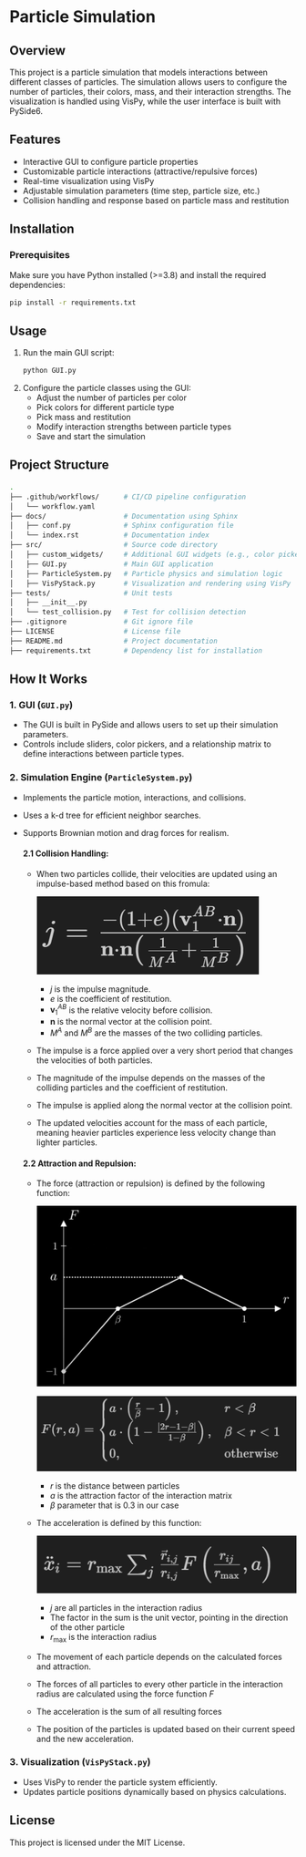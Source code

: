 # Particle Simulation

## Overview
This project is a particle simulation that models interactions between different classes of particles. The simulation allows users to configure the number of particles, their colors, mass, and their interaction strengths. The visualization is handled using VisPy, while the user interface is built with PySide6.

## Features
- Interactive GUI to configure particle properties
- Customizable particle interactions (attractive/repulsive forces)
- Real-time visualization using VisPy
- Adjustable simulation parameters (time step, particle size, etc.)
- Collision handling and response based on particle mass and restitution

## Installation
### Prerequisites
Make sure you have Python installed (>=3.8) and install the required dependencies:

```sh
pip install -r requirements.txt
```

## Usage
1. Run the main GUI script:
   ```sh
   python GUI.py
   ```
2. Configure the particle classes using the GUI:
   - Adjust the number of particles per color
   - Pick colors for different particle type
   - Pick mass and restitution
   - Modify interaction strengths between particle types
   - Save and start the simulation

## Project Structure
```sh
.
├── .github/workflows/      # CI/CD pipeline configuration
│   └── workflow.yaml
├── docs/                   # Documentation using Sphinx
│   ├── conf.py             # Sphinx configuration file
│   └── index.rst           # Documentation index
├── src/                    # Source code directory
│   ├── custom_widgets/     # Additional GUI widgets (e.g., color picker)
│   ├── GUI.py              # Main GUI application
│   ├── ParticleSystem.py   # Particle physics and simulation logic
│   ├── VisPyStack.py       # Visualization and rendering using VisPy
├── tests/                  # Unit tests
│   ├── __init__.py
│   └── test_collision.py   # Test for collision detection
├── .gitignore              # Git ignore file
├── LICENSE                 # License file
├── README.md               # Project documentation
├── requirements.txt        # Dependency list for installation
```

## How It Works
### 1. GUI (`GUI.py`)
- The GUI is built in PySide and allows users to set up their simulation parameters.
- Controls include sliders, color pickers, and a relationship matrix to define interactions between particle types.

### 2. Simulation Engine (`ParticleSystem.py`)
- Implements the particle motion, interactions, and collisions.
- Uses a k-d tree for efficient neighbor searches.
- Supports Brownian motion and drag forces for realism.

    #### 2.1 Collision Handling:
    -  When two particles collide, their velocities are updated using an impulse-based method based on this fromula:

        ![colliding_force](https://github.com/joha0495/fairsharer/blob/main/image-4.png)
        - $j$ is the impulse magnitude.
        - $e$ is the coefficient of restitution.
        - $\mathbf{v}_1^{AB}$ is the relative velocity before collision.
        - $\mathbf{n}$ is the normal vector at the collision point.
        - $M^A$ and $M^B$ are the masses of the two colliding particles.

    - The impulse is a force applied over a very short period that changes the velocities of both particles.

    - The magnitude of the impulse depends on the masses of the colliding particles and the coefficient of restitution.

    - The impulse is applied along the normal vector at the collision point.

    - The updated velocities account for the mass of each particle, meaning heavier particles experience less velocity change than lighter particles.

    #### 2.2 Attraction and Repulsion:
    - The force (attraction or repulsion) is defined by the following function:
    
        ![Formel](https://github.com/joha0495/fairsharer/blob/main/image-1.png)
    

        ![Forces](https://github.com/joha0495/fairsharer/blob/main/image.png)

        - $r$ is the distance between particles
        - $a$ is the attraction factor of the interaction matrix
        - $\beta$ parameter that is 0.3 in our case

    - The acceleration is defined by this function:
    
        ![Acceleration](https://github.com/joha0495/fairsharer/blob/main/image-2.png)

        - $j$ are all particles in the interaction radius
        - The factor in the sum is the unit vector, pointing in the direction of the other particle
        - $r_{\text{max}}$ is the interaction radius

    - The movement of each particle depends on the calculated forces and attraction.
    - The forces of all particles to every other particle in the interaction radius are calculated using the force function  $F$
    - The acceleration is the sum of all resulting forces
    - The position of the particles is updated based on their current speed and the new acceleration.









### 3. Visualization (`VisPyStack.py`)
- Uses VisPy to render the particle system efficiently.
- Updates particle positions dynamically based on physics calculations.


## License
This project is licensed under the MIT License.
